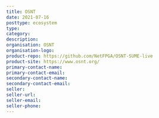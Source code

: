 ```yaml
---
title: OSNT
date: 2021-07-16
posttype: ecosystem
type:
category:
description:
organisation: OSNT
organisation-logo:
product-repo: https://github.com/NetFPGA/OSNT-SUME-live
product-site: https://www.osnt.org/
primary-contact-name:
primary-contact-email:
secondary-contact-name:
secondary-contact-email:
seller:
seller-url:
seller-email:
seller-phone:
---
```

